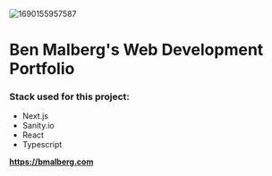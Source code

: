 ![1690155957587](https://github.com/ben-malberg/portfolio_v3/assets/117685534/7bed6065-ec9a-40e6-a940-fca630e50d84)

<h1>Ben Malberg's Web Development Portfolio</h1>
<h3>Stack used for this project:</h3>
<ul>
    <li>Next.js</li>
    <li>Sanity.io</li>
    <li>React</li>
    <li>Typescript</li>
</ul>

<strong>https://bmalberg.com</strong>

